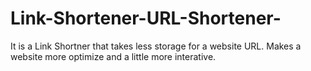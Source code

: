 # Link-Shortener-URL-Shortener-
It is a Link Shortner that takes less storage for a website URL.
Makes a website more optimize and a little more interative.
